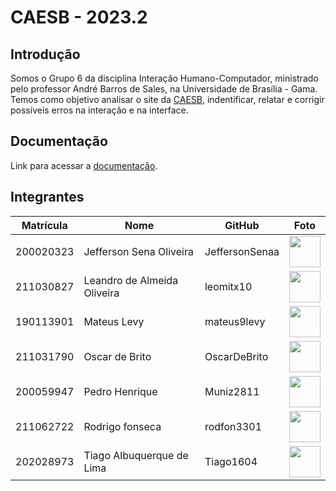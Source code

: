 # CAESB - 2023.2

## Introdução
Somos o Grupo 6 da disciplina Interação Humano-Computador, ministrado pelo professor André Barros de Sales, na Universidade de Brasília - Gama. Temos como objetivo analisar o site da [CAESB](https://www.caesb.df.gov.br), indentificar, relatar e corrigir possíveis erros na interação e na interface.

## Documentação
Link para acessar a <a href="https://interacao-humano-computador.github.io/2023.2-Caesb/" target=_blank>documentação</a>.


## Integrantes
| Matrícula | Nome                            | GitHub |                                                       Foto                                                       |
| :-------: | ------------------------------- | -------------- | :------------------------------------------------------------------------------------------------------------: |
| 200020323 | Jefferson Sena Oliveira   | JeffersonSenaa |  [<img src="https://avatars.githubusercontent.com/u/73854228?v=4" width=50>](https://github.com/JeffersonSenaa)  |
| 211030827| Leandro de Almeida Oliveira | leomitx10 | [<img src="https://avatars.githubusercontent.com/u/90487905?v=4" width=50>](https://github.com/leomitx10) |
| 190113901 | Mateus Levy | mateus9levy |   [<img src="https://avatars.githubusercontent.com/u/70410544?v=4" width=50>](https://github.com/mateus9levy)   |
| 211031790| Oscar de Brito | OscarDeBrito | [<img src="https://avatars.githubusercontent.com/u/98489703?v=4" width=50>](https://github.com/OscarDeBrito) |
| 200059947 | Pedro Henrique | Muniz2811 |  [<img src="https://avatars.githubusercontent.com/u/106991930?v=4" width=50>](https://github.com/Muniz2811)  |
| 211062722 | Rodrigo fonseca | rodfon3301 |  [<img src="https://avatars.githubusercontent.com/u/98030427?v=4" width=50>](https://github.com/rodfon3301)  |
| 202028973 | Tiago Albuquerque de Lima | Tiago1604 |  [<img src="https://avatars.githubusercontent.com/u/98188815?v=4" width=50>](https://github.com/Tiago1604)  |
